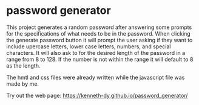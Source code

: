 # password generator

This project generates a random password after answering some prompts for the specifications of what needs to be in the password. When clicking the generate password button it will prompt the user asking if they want to include upercase letters, lower case letters, numbers, and special characters. It will also ask to for the desired length of the password in a range from 8 to 128. If the number is not within the range it will default to 8 as the length. 

The hmtl and css files were already written while the javascript file was made by me. 

Try out the web page: https://kenneth-dy.github.io/password_generator/